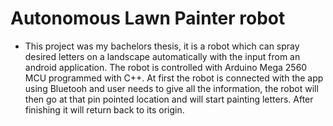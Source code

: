 # Autonomous Lawn Painter robot
- This project was my bachelors thesis, it is a robot which can spray desired letters on a landscape automatically with the input from an android application. The robot is controlled with Arduino Mega 2560 MCU programmed with C++. At first the robot is connected with the app using Bluetooh and user needs to give all the information, the robot will then go at that pin pointed location and will start painting letters. After finishing it will return back to its origin.
